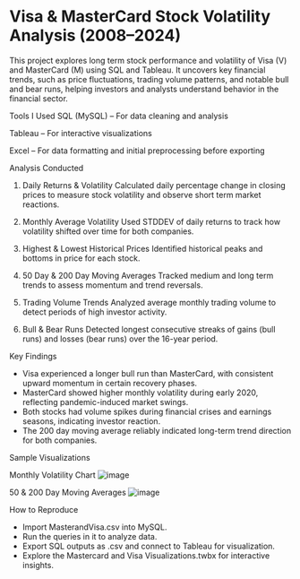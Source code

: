 # Visa & MasterCard Stock Volatility Analysis (2008–2024)
This project explores long term stock performance and volatility of Visa (V) and MasterCard (M) using SQL and Tableau. It uncovers key financial trends, such as price fluctuations, trading volume patterns, and notable bull and bear runs, helping investors and analysts understand behavior in the financial sector.

Tools I Used
SQL (MySQL) – For data cleaning and analysis

Tableau –  For interactive visualizations

Excel – For data formatting and initial preprocessing before exporting

Analysis Conducted
1. Daily Returns & Volatility
Calculated daily percentage change in closing prices to measure stock volatility and observe short term market reactions.

2. Monthly Average Volatility
Used STDDEV of daily returns to track how volatility shifted over time for both companies.

3. Highest & Lowest Historical Prices
Identified historical peaks and bottoms in price for each stock.

4. 50 Day & 200 Day Moving Averages
Tracked medium and long term trends to assess momentum and trend reversals.

5. Trading Volume Trends
Analyzed average monthly trading volume to detect periods of high investor activity.

6. Bull & Bear Runs
Detected longest consecutive streaks of gains (bull runs) and losses (bear runs) over the 16-year period.

Key Findings
- Visa experienced a longer bull run than MasterCard, with consistent upward momentum in certain recovery phases.
- MasterCard showed higher monthly volatility during early 2020, reflecting pandemic-induced market swings.
- Both stocks had volume spikes during financial crises and earnings seasons, indicating investor reaction.
- The 200 day moving average reliably indicated long-term trend direction for both companies.

Sample Visualizations

Monthly Volatility Chart
![image](https://github.com/user-attachments/assets/ca093dd0-7320-4594-8fce-21d54bd46f20)

50 & 200 Day Moving Averages
![image](https://github.com/user-attachments/assets/0e58295d-1ac4-4d10-a447-973d50054cfe)

How to Reproduce
- Import MasterandVisa.csv into MySQL.
- Run the queries in it to analyze data.
- Export SQL outputs as .csv and connect to Tableau for visualization.
- Explore the Mastercard and Visa Visualizations.twbx for interactive insights.

